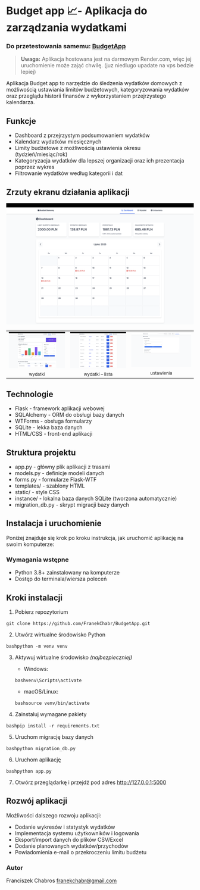 # Budget app 📈- Aplikacja do zarządzania wydatkami

### Do przetestowania samemu: [BudgetApp](https://budgetapp-21h7.onrender.com)
> **Uwaga:** Aplikacja hostowana jest na darmowym Render.com, więc jej uruchomienie może zająć chwilę. (juz niedlugo upadate na vps bedzie lepiej)

Aplikacja Budget app to narzędzie do śledzenia wydatków domowych z możliwością ustawiania limitów budżetowych, kategoryzowania wydatków oraz przeglądu historii finansów z wykorzystaniem przejrzystego kalendarza.

## Funkcje

-  Dashboard z przejrzystym podsumowaniem wydatków
-  Kalendarz wydatków miesięcznych
-  Limity budżetowe z możliwością ustawienia okresu (tydzień/miesiąc/rok)
-  Kategoryzacja wydatków dla lepszej organizacji oraz ich prezentacja poprzez wykres 
-  Filtrowanie wydatków według kategorii i dat

## Zrzuty ekranu działania aplikacji

![dashboard](screenshots/dashboard_wykres_upadate.png)

<table>
  <tr>
    <td align="center">
      <img src="screenshots/expenses_wykres.png" width="320"/><br/>
      <sub>wydatki</sub>
    </td>
    <td align="center">
      <img src="screenshots/expenses_wykres_lista.png" width="320"/><br/>
      <sub>wydatki – lista</sub>
    </td>
    <td align="center">
      <img src="screenshots/settings1.png" width="320"/><br/>
      <sub>ustawienia</sub>
    </td>
  </tr>
</table>



## Technologie

- Flask - framework aplikacji webowej
- SQLAlchemy - ORM do obsługi bazy danych
- WTForms - obsługa formularzy
- SQLite - lekka baza danych
- HTML/CSS - front-end aplikacji

## Struktura projektu

- app.py - główny plik aplikacji z trasami
- models.py - definicje modeli danych
- forms.py - formularze Flask-WTF
- templates/ - szablony HTML
- static/ - style CSS
- instance/ - lokalna baza danych SQLite (tworzona automatycznie)
- migration_db.py - skrypt migracji bazy danych

## Instalacja i uruchomienie
Poniżej znajduje się krok po kroku instrukcja, jak uruchomić aplikację na swoim komputerze:
### Wymagania wstępne
- Python 3.8+ zainstalowany na komputerze
- Dostęp do terminala/wiersza poleceń

## Kroki instalacji
1. Pobierz repozytorium
```
git clone https://github.com/FranekChabr/BudgetApp.git
```

2. Utwórz wirtualne środowisko Python
```
bashpython -m venv venv
```

3. Aktywuj wirtualne środowisko *(najbezpieczniej)*
    - Windows:
    ```
    bashvenv\Scripts\activate
    ```
    - macOS/Linux:
    ```
    bashsource venv/bin/activate
    ```

4. Zainstaluj wymagane pakiety
```
bashpip install -r requirements.txt
```

5. Uruchom migrację bazy danych
```
bashpython migration_db.py
```

6. Uruchom aplikację
```
bashpython app.py
```
7. Otwórz przeglądarkę i przejdź pod adres http://127.0.0.1:5000

## Rozwój aplikacji
Możliwości dalszego rozwoju aplikacji:

- Dodanie wykresów i statystyk wydatków
- Implementacja systemu użytkowników i logowania
- Eksport/import danych do plików CSV/Excel
- Dodanie planowanych wydatków/przychodów
- Powiadomienia e-mail o przekroczeniu limitu budżetu

### Autor
Franciszek Chabros 
franekchabr@gmail.com
